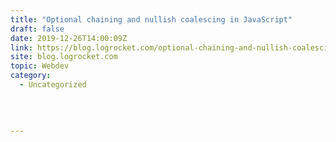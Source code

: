 ```yaml
---
title: "Optional chaining and nullish coalescing in JavaScript"
draft: false
date: 2019-12-26T14:00:09Z
link: https://blog.logrocket.com/optional-chaining-and-nullish-coalescing-in-javascript/?utm_medium=RSS&utm_source=hune
site: blog.logrocket.com
topic: Webdev
category:
  - Uncategorized
  
   
  

---
```

